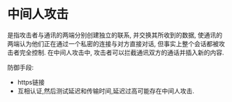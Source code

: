 # 中间人攻击

是指攻击者与通讯的两端分别创建独立的联系, 并交换其所收到的数据, 使通讯的两端认为他们正在通过一个私密的连接与对方直接对话, 但事实上整个会话都被攻击者完全控制. 在中间人攻击中, 攻击者可以拦截通讯双方的通话并插入新的内容.

防御手段:

- https链接
- 互相认证,然后测试延迟和传输时间,延迟过高可能存在中间人攻击.